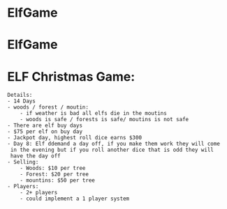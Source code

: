 # ElfGame
# ElfGame

# ELF Christmas Game:

    Details:
    - 14 Days
    - woods / forest / moutin:
        - if weather is bad all elfs die in the moutins
        - woods is safe / forests is safe/ moutins is not safe
    - There are elf buy days
    - $75 per elf on buy day
    - Jackpot day, highest roll dice earns $300
    - Day 8: Elf ddemand a day off, if you make them work they will come
     in the evening but if you roll another dice that is odd they will
     have the day off
    - Selling:
        - Woods: $10 per tree
        - Forest: $20 per tree
        - mountins: $50 per tree
    - Players:
        - 2+ players
        - could implement a 1 player system




